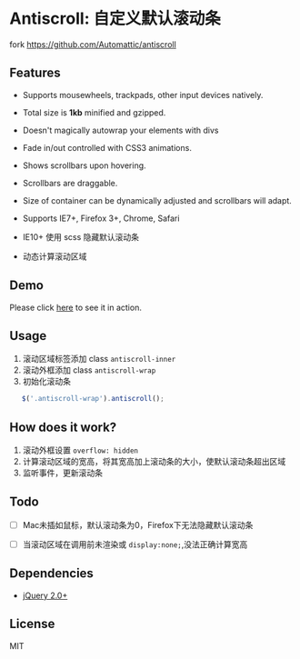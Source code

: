 # Antiscroll: 自定义默认滚动条

fork https://github.com/Automattic/antiscroll

## Features

- Supports mousewheels, trackpads, other input devices natively.
- Total size is **1kb** minified and gzipped.
- Doesn't magically autowrap your elements with divs
- Fade in/out controlled with CSS3 animations.
- Shows scrollbars upon hovering.
- Scrollbars are draggable.
- Size of container can be dynamically adjusted and scrollbars will adapt.
- Supports IE7+, Firefox 3+, Chrome, Safari

- IE10+ 使用 scss 隐藏默认滚动条
- 动态计算滚动区域

## Demo

Please click [here](http://codepen.io/xwartz/pen/Yyqdqb) to see it in action.

## Usage

1. 滚动区域标签添加 class ```antiscroll-inner```
1. 滚动外框添加 class ```antiscroll-wrap```
1. 初始化滚动条

```javascript
   $('.antiscroll-wrap').antiscroll();
```

## How does it work?

1. 滚动外框设置 `overflow: hidden`
2. 计算滚动区域的宽高，将其宽高加上滚动条的大小，使默认滚动条超出区域
3. 监听事件，更新滚动条

## Todo
- [ ] Mac未插如鼠标，默认滚动条为0，Firefox下无法隐藏默认滚动条
- [ ] 当滚动区域在调用前未渲染或 `display:none;`,没法正确计算宽高


## Dependencies

- [jQuery 2.0+](http://github.com/jquery/query)

## License 

MIT